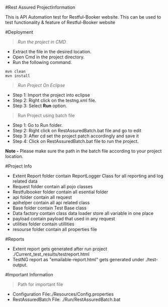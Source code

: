 #Rest Assured ProjectInformation

This is API Automation test for Restful-Booker website. This can be used to test functionality & feature of Restful-Booker website

#Deployment

>_Run the project in CMD_

* Extract the file in the desired location.
* Open Cmd in the project directory.
* Run the following command.


```
mvn clean
mvn install

```
>_Run Project On Eclipse_

* Step 1: Import the project into eclipse
* Step 2: Right click on the testng.xml file.
* Step 3: Select **Run**  option.


>Run Project using batch file

* Step 1: Go to Run folder.
* Step 2: Right click on RestAssuredBatch.bat file and go to edit 
* Step 3: After cd set the project patch accordingly and save it
* Step 4: Click on RestAssuredBatch.bat file to run the project. 


**Note -** Please make sure the path in the batch file according to your project location.

#Project Info

* Extent Report folder contain ReportLogger Class for all reporting and log related data 
* Request folder contain all pojo classes
* Restfulbooker folder contain all esential folder 
* api folder contain all request 
* apihelper contain all api related class 
* Base folder contain Test Base class 
* Data factory contain class data loader store all variable in one place
* payload contain payload that used in any request
* utilities folder contain utillities 
* resourse folder contain all properties file 

 
#Reports

* Extent report gets generated after run project ./Current_test_results/testreport.html
* TestNG report as "emailable-report.html" gets generated under ./test-output.


#Important Information

>Path for important file
 
 * Configuration File:./Resources/Config.properties
 * RestAssuredBatch File: ./Run/RestAssuredBatch.bat



>





